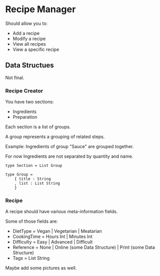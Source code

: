 # Recipe Manager

Should allow you to:

- Add a recipe
- Modify a recipe
- View all recipes
- View a specific recipe

## Data Structues

Not final.

### Recipe Creator

You have two sections:

- Ingredients
- Preparation

Each section is a list of groups.

A group represents a grouping of related steps.

Example: Ingredients of group "Sauce" are grouped together.

For now Ingredients are not separated by quantity and name.

```
type Section = List Group

type Group =
    { title : String
    , list : List String
    }
```

### Recipe

A recipe should have various meta-information fields.

Some of those fields are:

- DietType = Vegan | Vegetarian | Meatarian
- CookingTime = Hours Int | Minutes Int
- Difficulty = Easy | Advanced | Difficult
- Reference = None | Online (some Data Structure) | Print (some Data Structure)
- Tags = List String

Maybe add some pictures as well.
